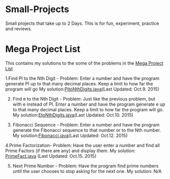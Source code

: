 # Small-Projects
Small projects that take up to 2 Days.
This is for fun, experiment, practice and reviews.  

# Mega Project List
This contains my solutions to the some of the problems in the [Mega Project List](https://github.com/CodeInnovator/Projects)


1.Find PI to the Nth Digit -
Problem: Enter a number and have the program generate PI up to that many decimal places. Keep a limit to how far the program will go
My solution:[PitoNthDigits.java](JavaMegaProjectList/src/numbers/JavaMegaProjectList/codeInnovator/PitoNthDigits.java)(Last Updated: Oct.9. 2015)

2. Find e to the Nth Digit -
Problem: Just like the previous problem, but with e instead of PI. Enter a number and have the program generate e up to that many decimal places. Keep a limit to how far the program will go.
My solution:[EtoNthDigits.java](JavaMegaProjectList/src/numbers/JavaMegaProjectList/codeInnovator/EtoNthDigits.java)(Last Updated: Oct.10. 2015)

3. Fibonacci Sequence - 
Problem: Enter a number and have the program generate the Fibonacci sequence to that number or to the Nth number.
My solution:[Fibonacci.java](JavaMegaProjectList/src/numbers/JavaMegaProjectList/codeInnovator/Fibonacci.java)(Last Updated: Oct.12. 2015)

4.Prime Factorization- 
Problem: Have the user enter a number and find all Prime Factors (if there are any) and display them. 
My solution: [PrimeFact.java](JavaMegaProjectList/src/numbers/JavaMegaProjectList/codeInnovator/PrimeFact.java) (Last Updated: Oct.15. 2015)

5. Next Prime Number -
Problem: Have the program find prime numbers until the user chooses to stop asking for the next one. 
My solution: N/A 
